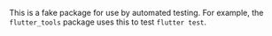 This is a fake package for use by automated testing. For example, the
`flutter_tools` package uses this to test `flutter test`.
